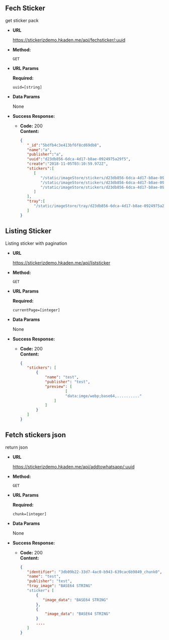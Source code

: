 **Fech Sticker**
----
  get sticker pack

* **URL**

  https://stickerizdemo.hkaden.me/api/fechsticker/:uuid

* **Method:**

  `GET`
  
*  **URL Params**

   **Required:**
 
   `uuid=[string]`

* **Data Params**

  None

* **Success Response:**

  * **Code:** 200 <br />
    **Content:** 
    ```json
    {  
       "_id":"5bdfb4c3e413bf6f8cd69db8",
       "name":"a",
       "publisher":"a",
       "uuid":"d23db856-6dca-4d17-b8ae-0924975a29f5",
       "create":"2018-11-05T03:10:59.972Z",
       "stickers":[  
          [  
             "/static/imageStore/stickers/d23db856-6dca-4d17-b8ae-0924975a29f5/f3188c9b-87c9-4fc2-9f03-5234ce4d5237.png",
             "/static/imageStore/stickers/d23db856-6dca-4d17-b8ae-0924975a29f5/f7ab38f4-b7ec-40dc-9169-c07b5dc5b49b.png",
             "/static/imageStore/stickers/d23db856-6dca-4d17-b8ae-0924975a29f5/0a5c763b-e366-4c8a-908c-87b4d977e64f.png"
          ]
       ],
       "tray":[  
          "/static/imageStore/tray/d23db856-6dca-4d17-b8ae-0924975a29f5/cc336dc7-7242-43a3-8b4a-58cd51026222.png"
       ]
    }    
    ```

 **Listing Sticker**
 ----
   Listing sticker with pagination
 
 * **URL**
 
   https://stickerizdemo.hkaden.me/api/liststicker
 
 * **Method:**
 
   `GET`
   
 *  **URL Params**
 
    **Required:**
  
    `currentPage=[integer]`
 
 * **Data Params**
 
   None
 
 * **Success Response:**
 
   * **Code:** 200 <br />
     **Content:** 
     ```json
     {  
        "stickers": [
            {
                "name": "test",
                "publisher": "test",
                "preview": [
                         [
                         "data:imge/webp;base64,.........."
                    ]
                ]
            }
        ]
     }    
     ```
     
 **Fetch stickers json**
 ----
   return json
 
 * **URL**
 
   https://stickerizdemo.hkaden.me/api/addtowhatsapp/:uuid
 
 * **Method:**
 
   `GET`
   
 *  **URL Params**
 
    **Required:**
  
    `chunk=[integer]`
 
 * **Data Params**
 
   None
 
 * **Success Response:**
 
   * **Code:** 200 <br />
     **Content:** 
     ```json
     {  
        "identifier": "3db09b22-33d7-4ac0-b943-639cac6b9849_chunk0",
        "name": "test",
        "publisher": "test",
        "tray_image": "BASE64 STRING"
        "sticker": [
            {
               "image_data": "BASE64 STRING"
            },
            {
                "image_data": "BASE64 STRING"
            }
            ....
        ]
     }    
     ```
 
 
  
 


